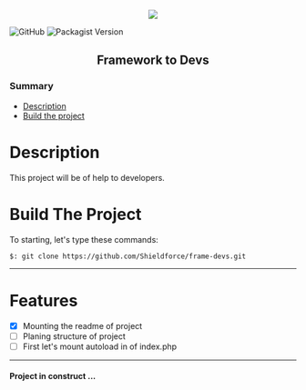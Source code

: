 <div style="text-align: center;margin-top: 20px;">
    <img src="https://scontent.fbsb21-1.fna.fbcdn.net/v/t1.6435-9/140495346_104862444936002_6877501030833844153_n.png?_nc_cat=100&ccb=1-5&_nc_sid=09cbfe&_nc_eui2=AeFvS05KCbFf36jrXQ-biHufr2UVfCFRz9-vZRV8IVHP3x_Wn2kIC0LKJDceAmiuIviqEpMyQlyX-pi8f97Cp5tT&_nc_ohc=ZPJ5gpfvhr0AX_fyKpd&_nc_ht=scontent.fbsb21-1.fna&oh=00_AT-sRd3nG8ketVl8v32jBQpE44z33i9u48phU5Gx_cmBMw&oe=61EB4901">
</div>

![GitHub](https://img.shields.io/github/license/shieldforce/frame-devs?style=for-the-badge)
![Packagist Version](https://img.shields.io/packagist/v/alexandrefn/frame-devs?style=for-the-badge)

<h2 style="text-align: center;">Framework to Devs</h2>

<h3>Summary</h3>

<ul>
    <li><a href="#Description">Description</a></li>
    <li><a href="#BuildTheProject">Build the project</a></li>
</ul>


# Description
<p id="Description">
    This project will be of help to developers.
</p>

# Build The Project
<p id="BuildTheProject">
    To starting, let's type these commands:
</p>

```
$: git clone https://github.com/Shieldforce/frame-devs.git
```

<hr>

# Features
- [x] Mounting the readme of project 
- [ ] Planing structure of project 
- [ ] First let's mount autoload in of index.php 

<hr>

<h4 align="text">
    Project in construct ... 
</h4>

